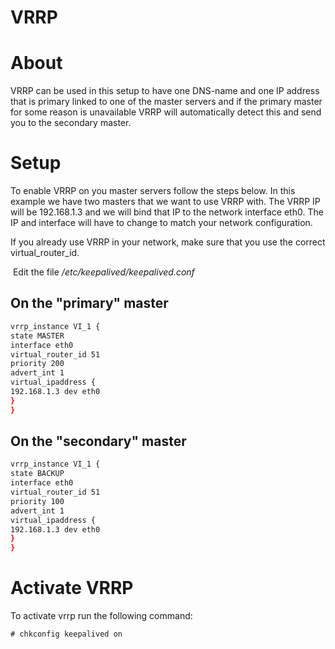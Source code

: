 # VRRP

# About

VRRP can be used in this setup to have one DNS-name and one IP address that is primary linked to one of the master servers and if the primary master for some reason is unavailable VRRP will automatically detect this and send you to the secondary master.

# Setup

To enable VRRP on you master servers follow the steps below.
 In this example we have two masters that we want to use VRRP with.
 The VRRP IP will be 192.168.1.3 and we will bind that IP to the network interface eth0.
 The IP and interface will have to change to match your network configuration.

If you already use VRRP in your network, make sure that you use the correct virtual\_router\_id.

 Edit the file */etc/keepalived/keepalived.conf*

## On the "primary" master

``` {.bash data-syntaxhighlighter-params="brush: bash; gutter: false; theme: Confluence" data-theme="Confluence" style="brush: bash; gutter: false; theme: Confluence"}
vrrp_instance VI_1 {
state MASTER
interface eth0
virtual_router_id 51
priority 200
advert_int 1
virtual_ipaddress {
192.168.1.3 dev eth0
}
}
```

## On the "secondary" master

``` {.bash data-syntaxhighlighter-params="brush: bash; gutter: false; theme: Confluence" data-theme="Confluence" style="brush: bash; gutter: false; theme: Confluence"}
vrrp_instance VI_1 {
state BACKUP
interface eth0
virtual_router_id 51
priority 100
advert_int 1
virtual_ipaddress {
192.168.1.3 dev eth0
}
}
```

# Activate VRRP

To activate vrrp run the following command:

``` {style="margin-left: 30.0px;"}
# chkconfig keepalived on
```

